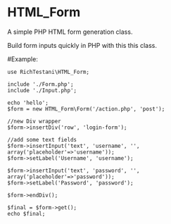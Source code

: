 # HTML_Form
A simple PHP HTML form generation class.

Build form inputs quickly in PHP with this this class.

#Example:
```
use RichTestani\HTML_Form;

include './Form.php';
include './Input.php';

echo 'hello';
$form = new HTML_Form\Form('/action.php', 'post');

//new Div wrapper
$form->insertDiv('row', 'login-form');

//add some text fields
$form->insertInput('text', 'username', '', array('placeholder'=>'username'));
$form->setLabel('Username', 'username');

$form->insertInput('text', 'password', '', array('placeholder'=>'password'));
$form->setLabel('Password', 'password');

$form->endDiv();

$final = $form->get();
echo $final;
